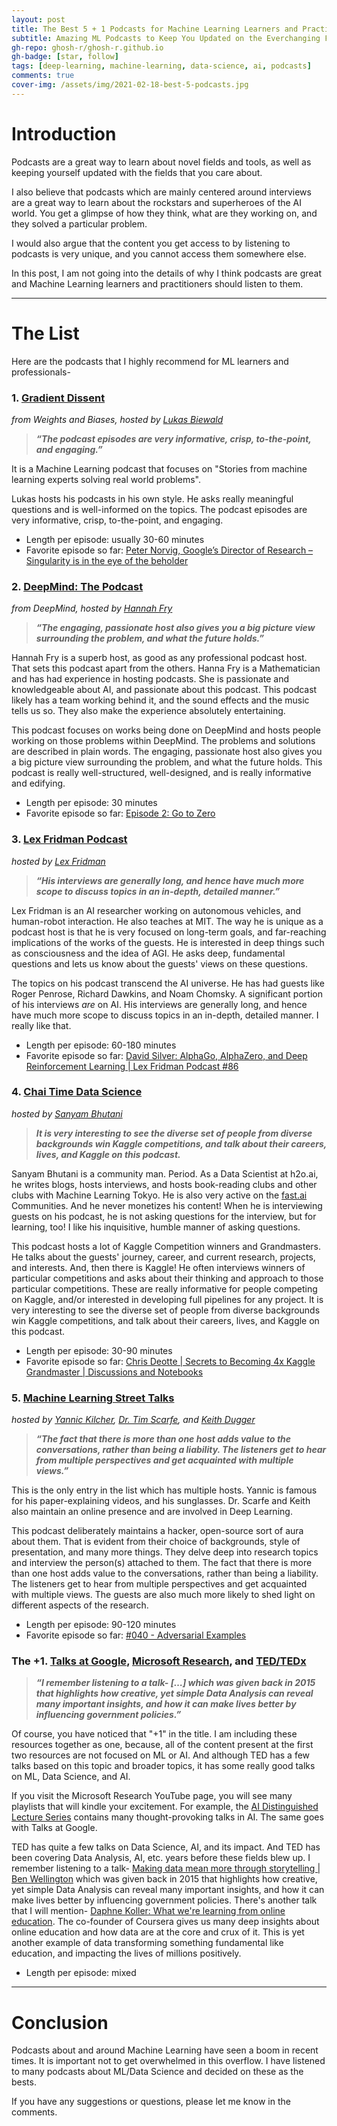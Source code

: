 ```yaml
---
layout: post
title: The Best 5 + 1 Podcasts for Machine Learning Learners and Practitioners
subtitle: Amazing ML Podcasts to Keep You Updated on the Everchanging Field of AI
gh-repo: ghosh-r/ghosh-r.github.io
gh-badge: [star, follow]
tags: [deep-learning, machine-learning, data-science, ai, podcasts]
comments: true
cover-img: /assets/img/2021-02-18-best-5-podcasts.jpg
---
```


# Introduction

Podcasts are a great way to learn about novel fields and tools, as well as keeping yourself updated with the fields that you care about.

I also believe that podcasts which are mainly centered around interviews are a great way to learn about the rockstars and superheroes of the AI world. You get a glimpse of how they think, what are they working on, and they solved a particular problem.

I would also argue that the content you get access to by listening to podcasts is very unique, and you cannot access them somewhere else.

In this post, I am not going into the details of why I think podcasts are great and Machine Learning learners and practitioners should listen to them.

_____

# The List

Here are the podcasts that I highly recommend for ML learners and professionals-

### 1. [Gradient Dissent](https://wandb.ai/site/podcast)
*from Weights and Biases, hosted by [Lukas Biewald](https://twitter.com/l2k)*

> ***“The podcast episodes are very informative, crisp, to-the-point, and engaging.”***

It is a Machine Learning podcast that focuses on "Stories from machine learning experts solving real world problems".

Lukas hosts his podcasts in his own style. He asks really meaningful questions and is well-informed on the topics. The podcast episodes are very informative, crisp, to-the-point, and engaging.

* Length per episode: usually 30-60 minutes
* Favorite episode so far: [Peter Norvig, Google’s Director of Research – Singularity is in the eye of the beholder](https://www.youtube.com/watch?v=hVW1mwLtDcI)

### 2. [DeepMind: The Podcast](https://deepmind.com/blog/article/welcome-to-the-deepmind-podcast)
*from DeepMind, hosted by [Hannah Fry](https://en.wikipedia.org/wiki/Hannah_Fry)*

> ***“The engaging, passionate host also gives you a big picture view surrounding the problem, and what the future holds.”***

Hannah Fry is a superb host, as good as any professional podcast host. That sets this podcast apart from the others. Hanna Fry is a Mathematician and has had experience in hosting podcasts. She is passionate and knowledgeable about AI, and passionate about this podcast. This podcast likely has a team working behind it, and the sound effects and the music tells us so. They also make the experience absolutely entertaining.

This podcast focuses on works being done on DeepMind and hosts people working on those problems within DeepMind. The problems and solutions are described in plain words. The engaging, passionate host also gives you a big picture view surrounding the problem, and what the future holds. This podcast is really well-structured, well-designed, and is really informative and edifying.

* Length per episode: 30 minutes
* Favorite episode so far: [Episode 2: Go to Zero](https://www.youtube.com/watch?v=OkAwsrHMTgM)

### 3. [Lex Fridman Podcast](https://lexfridman.com/podcast/)
*hosted by [Lex Fridman](https://lexfridman.com/)*

> ***“His interviews are generally long, and hence have much more scope to discuss topics in an in-depth, detailed manner.”***

Lex Fridman is an AI researcher working on autonomous vehicles, and human-robot interaction. He also teaches at MIT. The way he is unique as a podcast host is that he is very focused on long-term goals, and far-reaching implications of the works of the guests. He is interested in deep things such as consciousness and the idea of AGI. He asks deep, fundamental questions and lets us know about the guests' views on these questions.

The topics on his podcast transcend the AI universe. He has had guests like Roger Penrose, Richard Dawkins, and Noam Chomsky. A significant portion of his interviews *are* on AI. His interviews are generally long, and hence have much more scope to discuss topics in an in-depth, detailed manner. I really like that.

* Length per episode: 60-180 minutes
* Favorite episode so far: [David Silver: AlphaGo, AlphaZero, and Deep Reinforcement Learning \| Lex Fridman Podcast #86](https://www.youtube.com/watch?v=uPUEq8d73JI)

### 4. [Chai Time Data Science](https://sanyambhutani.com/tag/chaitimedatascience/)
*hosted by [Sanyam Bhutani](https://sanyambhutani.com/)*

> ***It is very interesting to see the diverse set of people from diverse backgrounds win Kaggle competitions, and talk about their careers, lives, and Kaggle on this podcast.***

Sanyam Bhutani is a community man. Period. As a Data Scientist at h2o.ai, he writes blogs, hosts interviews, and hosts book-reading clubs and other clubs with Machine Learning Tokyo. He is also very active on the [fast.ai](https://fast.ai) Communities. And he never monetizes his content! When he is interviewing guests on his podcast, he is not asking questions for the interview, but for learning, too! I like his inquisitive, humble manner of asking questions.

This podcast hosts a lot of Kaggle Competition winners and Grandmasters. He talks about the guests' journey, career, and current research, projects, and interests. And, then there is Kaggle! He often interviews winners of particular competitions and asks about their thinking and approach to those particular competitions. These are really informative for people competing on Kaggle, and/or interested in developing full pipelines for any project. It is very interesting to see the diverse set of people from diverse backgrounds win Kaggle competitions, and talk about their careers, lives, and Kaggle on this podcast.

* Length per episode: 30-90 minutes
* Favorite episode so far: [Chris Deotte \| Secrets to Becoming 4x Kaggle Grandmaster \| Discussions and Notebooks](https://www.youtube.com/watch?v=QGCvycOXs2M)

### 5. [Machine Learning Street Talks](https://www.youtube.com/channel/UCMLtBahI5DMrt0NPvDSoIRQ)
*hosted by [Yannic Kilcher](https://twitter.com/ykilcher), [Dr. Tim Scarfe](https://twitter.com/ecsquendor), and [Keith Dugger](https://mit.academia.edu/KeithDuggar)*

> ***“The fact that there is more than one host adds value to the conversations, rather than being a liability. The listeners get to hear from multiple perspectives and get acquainted with multiple views.”***

This is the only entry in the list which has multiple hosts. Yannic is famous for his paper-explaining videos, and his sunglasses. Dr. Scarfe and Keith also maintain an online presence and are involved in Deep Learning.

This podcast deliberately maintains a hacker, open-source sort of aura about them. That is evident from their choice of backgrounds, style of presentation, and many more things. They delve deep into research topics and interview the person(s) attached to them. The fact that there is more than one host adds value to the conversations, rather than being a liability. The listeners get to hear from multiple perspectives and get acquainted with multiple views. The guests are also much more likely to shed light on different aspects of the research.

* Length per episode: 90-120 minutes
* Favorite episode so far: [#040​ - Adversarial Examples](https://www.youtube.com/watch?v=2PenK06tvE4)

### The +1. [Talks at Google](https://www.youtube.com/user/AtGoogleTalks), [Microsoft Research](https://www.youtube.com/user/MicrosoftResearch), and [TED/TEDx](https://www.ted.com/)

> ***“I remember listening to a talk- […] which was given back in 2015 that highlights how creative, yet simple Data Analysis can reveal many important insights, and how it can make lives better by influencing government policies.”***

Of course, you have noticed that "+1" in the title. I am including these resources together as one, because, all of the content present at the first two resources are not focused on ML or AI. And although TED has a few talks based on this topic and broader topics, it has some really good talks on ML, Data Science, and AI.

If you visit the Microsoft Research YouTube page, you will see many playlists that will kindle your excitement. For example, the [AI Distinguished Lecture Series](https://www.youtube.com/playlist?list=PLD7HFcN7LXRdF6EcEFmrXGo4pngaR4Z_p) contains many thought-provoking talks in AI. The same goes with Talks at Google.

TED has quite a few talks on Data Science, AI, and its impact. And TED has been covering Data Analysis, AI, etc. years before these fields blew up. I remember listening to a talk- [Making data mean more through storytelling \| Ben Wellington](https://www.youtube.com/watch?v=6xsvGYIxJok) which was given back in 2015 that highlights how creative, yet simple Data Analysis can reveal many important insights, and how it can make lives better by influencing government policies. There's another talk that I will mention- [Daphne Koller: What we're learning from online education](https://www.youtube.com/watch?v=U6FvJ6jMGHU). The co-founder of Coursera gives us many deep insights about online education and how data are at the core and crux of it. This is yet another example of data transforming something fundamental like education, and impacting the lives of millions positively.

* Length per episode: mixed

_____

# Conclusion

Podcasts about and around Machine Learning have seen a boom in recent times. It is important not to get overwhelmed in this overflow. I have listened to many podcasts about ML/Data Science and decided on these as the bests.

If you have any suggestions or questions, please let me know in the comments.
